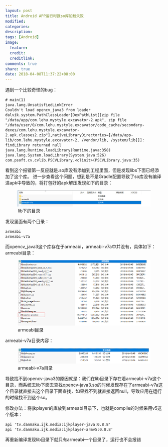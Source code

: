 ```yaml
---
layout: post
title: Android APP运行时报so库加载失败
modified:
categories: 
description:
tags: [Android]
image:
  feature:
  credit:
  creditlink:
comments: true
share: true
date: 2018-04-08T11:37:22+08:00
---
```


遇到一个比较奇怪的bug：

	# main(1)
	java.lang.UnsatisfiedLinkError
	Couldn't load opencv_java3 from loader dalvik.system.PathClassLoader[DexPathList[[zip file "/data/app/com.lehu.mystyle.excavator-2.apk", zip file "/data/user/0/com.lehu.mystyle.excavator/code_cache/secondary-dexes/com.lehu.mystyle.excavator-2.apk.classes2.zip"],nativeLibraryDirectories=[/data/app-lib/com.lehu.mystyle.excavator-2, /vendor/lib, /system/lib]]]: findLibrary returned null
	java.lang.Runtime.loadLibrary(Runtime.java:358)
	java.lang.System.loadLibrary(System.java:526)
	com.psoft.cv.cvlib.PSCVLibrary.<clinit>(PSCVLibrary.java:35)


看到这个报错第一反应就是.so库没有添加到工程里面，但是发现libs下面已经添加了这个库。
进一步查看这个问题，想到是不是Gradle配置导致了so库没有编译进apk中导致的，将打包好的apk解压发现如下的目录：

<figure class="half center">
	<img src="/images/20180408114215.png" alt="">
	<figcaption>lib下的目录</figcaption>
</figure>

发现里面有两个目录：

	armeabi
	armeabi-v7a

而opencv_java3这个库存在于armeabi，armeabi-v7a中并没有，具体如下：
armeabi目录：

<figure class="half center">
	<img src="/images/20180408115435.png" alt="">
	<figcaption>armeabi目录</figcaption>
</figure>

armeabi-v7a目录内容：

<figure class="half center">
	<img src="/images/20180408115628.png" alt="">
	<figcaption>armeabi-v7a目录</figcaption>
</figure>

<!--more-->

导致找不到opencv-java3的原因就是：我们在lib目录下存在着armeabi-v7a这个目录，而系统去lib下面去查找opencv-java3.so的时候发现存在了armeabi-v7a这个目录就直接去这个目录下面查找，如果找不到就直接返回null，导致应用在运行的时候找不到这个so。

修改办法：将ijkplayer的库放到armeabi目录下，也就是compile的时候采用v5这个版本：

    api 'tv.danmaku.ijk.media:ijkplayer-java:0.8.8'
    api 'tv.danmaku.ijk.media:ijkplayer-armv5:0.8.8'

再重新编译发现lib目录下就只有armeabi一个目录了，运行也不会报错



